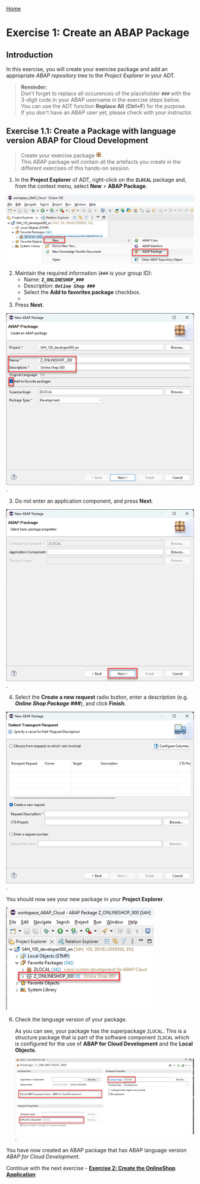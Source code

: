 [Home ](../../README.md)  

# Exercise 1: Create an ABAP Package

## Introduction

In this exercise, you will create your exercise package and add an appropriate *ABAP repository tree* to the *Project Explorer* in your ADT.

<!--
We will continue to create a simple class to investigate 

- How ABAP cloud restricts the use of not released APIs
- How ABAP cloud restricts the use of outdated ABAP statements that are not part of the ABAP language version *ABAP for Cloud Development*   

We will then use this class to build a test class to call the released API **I_PurchaseRequisitionTP** before starting to build our own RAP BO that shall serve as an UI for an OnlineShop Application.  
 
Execrises 1.1 - 1.3 are essential for the exercise, the following exercises 1.4 - 1.7 are for your further information, you can skip them if you have limited time.
-->
> **Reminder:**   
> Don't forget to replace all occurences of the placeholder **`###`** with the 3-digit code in your ABAP username in the exercise steps below.  
> You can use the ADT function **Replace All** (**Ctrl+F**) for the purpose.   
> If you don't have an ABAP user yet, please check with your instructor.    

## Exercise 1.1: Create a Package with language version ABAP for Cloud Development

> Create your exercise package ![package](../../images/adt_package.png).   
> This ABAP package will contain all the artefacts you create in the different exercises of this hands-on session.

<!--
> **Note:**  
> In SAP led hands-on workshops it might be that a package `Z_ONLINESHOP_###` has already been created for you.  
> In this case you can continue with [Excercise 1.3](#exercise-13-create-a-class-to-test-abap-cloud-governance).  
-->    
 


  <!--

   1. In ADT, go to the **Project Explorer**, right-click on the folder **`Favorite Packages`**, and select **Add Package** from the context menu. 

   ![package](images/200_create_package.png).

   2. In the search dialogue start to type **ZLOCAL** and select the entry **ZLOCAL** from the result list.

   ![package](images/210_create_package.png).

  -->
   
   1. In the **Project Explorer** of ADT, right-click on the  **`ZLOCAL`** package and, from the context menu, select **New** > **ABAP Package**. 

   ![package](images/220_create_package.png)

   
   2. Maintain the required information (`###` is your group ID):
       - Name: **`Z_ONLINESHOP_###`**
       - Description: _**`Online Shop ###`**_
       - Select the **Add to favorites package** checkbox.
       - 
  3. Press **Next**.   
    

   ![package](images/230_create_package.png).

   3. Do not enter an application component, and press **Next**.

   ![package](images/240_create_package.png).

   4. Select the **Create a new request** radio button, enter a description (e.g. _**Online Shop Package ###**_), and click **Finish**.
      
   ![package](images/250_create_package.png).

  You should now see your new package in your **Project Explorer**.

   ![package](images/270_create_package.png)

   6. Check the language version of your package.

      As you can see, your package has the superpackage `ZLOCAL`. This is a structure package that is part of the software component `ZLOCAL` which is configured for the use of **ABAP for Cloud Development** and the **Local Objects**. 

      ![package](images/280_create_package.png).



<!--
## Exercise 1.2: Create a new ABAP class

> Create a class![class](../../images/adt_class.png) which will contain the logic.   

 <details>
  <summary>Click to expand!</summary>

   1. Right-click on your ABAP package **`z_online_shop_###`** and select **New** > **ABAP Class** from the context menu.

      ![package](images/300_new_class.png). 
  
   3. Maintain the required information (`###` is your group ID).
      - Name: **`zcl_test_i_purchase_req_###`**
      - Description: _**`Test Purchase Req API I_PurchaserequisitionTP`**_                  

      Click on **Add** and select the interface `if_oo_adt_classrun`. 

      and click **Next >**

      ![package](images/310_new_class.png). 

   4. Select a transport request, and click **Finish** to create the class.
</details>

-->

<!--
## Exercise 1.3: Implement Logic to call I_PurchaseRequisitionTP

We will implement a method that calls the API **I_PurchaseRequisitionTP** and that implements the interface **if_oo_adt_classrun** so we can start with basic tests by simply starting the `if_oo_adt_classrun~main( )` method of our test class by pressing **F9**.

The coding leverages the `response` parameter of EML statements that is used to specify response parameters for ABAP EML statements to get information on the following: 

- Failures, i. e. operations that could not get processed (FAILED failed_resp)   
- Key mapping information (MAPPED mapped_resp)   
- Returned error messages (REPORTED reported_resp)

By using the convert key command we are able to retrieve the semantic key that has been set by the purchase requisition API in the late numbering phase.   

<pre language=ABAP>
    COMMIT ENTITIES
      BEGIN RESPONSE OF i_purchaserequisitiontp
        FAILED DATA(failed_late)
        REPORTED DATA(reported_late).

        LOOP AT mapped-purchaserequisition ASSIGNING FIELD-SYMBOL(&lt;mapped&gt;).
          CONVERT KEY OF i_purchaserequisitiontp FROM &lt;mapped&gt;-%pid TO DATA(ls_ctr).
          &lt;mapped&gt;-PurchaseRequisition = ls_ctr-PurchaseRequisition.
        ENDLOOP.

        IF sy-subrc = 0.
          out->write( | PurchaseRequisition:  { ls_ctr-PurchaseRequisition } | ).
        ELSE.
          out->write( | Error PurchaseRequisition sy-subrc:  { sy-subrc } | ).
        ENDIF.
    COMMIT ENTITIES END.     
</pre>

See also the Development guide for the ABAP RESTful Application Programming Model, section [General RAP BO Implementation Contract](https://help.sap.com/docs/ABAP_PLATFORM_NEW/fc4c71aa50014fd1b43721701471913d/1040b81372d44ed38b07a409fa0e1769.html?locale=en-US&version=202210.000)  

 <details>
  <summary>Click to expand!</summary>

  1. Open the test class **zcl_test_i_purchase_req_###** that you have created before by locating it in the Project Explorer in your package or by pressing **Ctrl+Shift+A**  (**Command+Shift+A** on Mac).    

     ![test class](images/600_develop_test_class.png)  

  2. Replace the code in the `if_oo_adt_classrun~main( )` method with the following code snippet.   

     [source code main method](sources/main_test_class.txt)  

  3. Activate the code like this:.  

     ![activate class](images/605_develop_test_class.png)  

  4. Run the test class by pressing **F9**.  

     ![test class](images/610_develop_test_class.png)  
     
     

 </details> 

You have now 
- created an ABAP package that has ABAP language version *ABAP for Cloud Development*,
- created a new ABAP class on  *ABAP Cloud*,
- Implemented a simple test class for the released API **I_PurchaseRequisitionTP** ,

You can now go to the remaining parts of exercise 1, exercises 1.4 to 1.7. These will explain to you 
- how you find released RAP Busindess Objects (1.4),
- how in ABAP Cloud there are restrictions with respect to applying statements and functions call from classical ABAP (1.5)
- how you can identify local APIs for S/4HANA Cloud via SAP Note 3088062 or GitHub (1.6)
- how you can check the documentation for RAP BO I_PurchaseRequisitionTP, which is used in this tutorial (1.7)
All of these are **optional** and you can therefore also skip them and continue with the next exercise - **[Exercise 2: Implement the business logic of your RAP BO](../ex2/#readme)**.


 <details>
  <summary>Click to expand execrise 1.4 - 1.7</summary>

-->

You have now created an ABAP package that has ABAP language version *ABAP for Cloud Development*.

Continue with the next exercise - **[Exercise 2: Create the OnlineShop Application](../ex2/#readme)**
